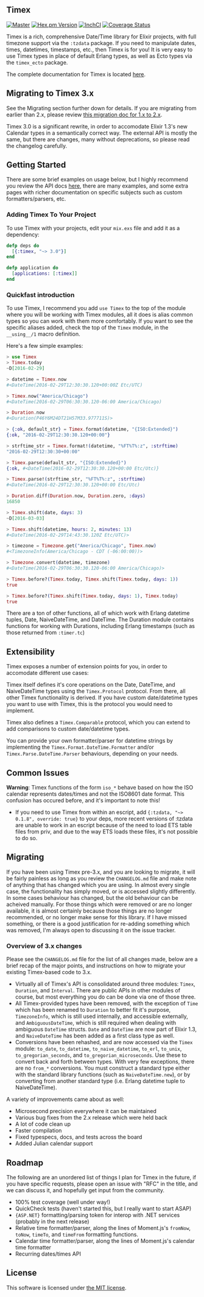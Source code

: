 ## Timex

[![Master](https://travis-ci.org/bitwalker/timex.svg?branch=master)](https://travis-ci.org/bitwalker/timex)
[![Hex.pm Version](http://img.shields.io/hexpm/v/timex.svg?style=flat)](https://hex.pm/packages/timex)
[![InchCI](https://inch-ci.org/github/bitwalker/timex.svg?branch=master)](https://inch-ci.org/github/bitwalker/timex)
[![Coverage Status](https://coveralls.io/repos/github/bitwalker/timex/badge.svg?branch=master)](https://coveralls.io/github/bitwalker/timex?branch=master)

Timex is a rich, comprehensive Date/Time library for Elixir projects, with full timezone support via the `:tzdata` package. If
you need to manipulate dates, times, datetimes, timestamps, etc., then Timex is for you! It is very easy to use Timex types
in place of default Erlang types, as well as Ecto types via the `timex_ecto` package.

The complete documentation for Timex is located [here](https://hexdocs.pm/timex).

## Migrating to Timex 3.x

See the Migrating section further down for details. If you are migrating from earlier than 2.x,
please review [this migration doc for 1.x to 2.x](https://github.com/bitwalker/timex/tree/2.2.1#migrating).

Timex 3.0 is a significant rewrite, in order to accomodate Elixir 1.3's new Calendar types in a semantically
correct way. The external API is mostly the same, but there are changes, many without deprecations, so please
read the changelog carefully.

## Getting Started

There are some brief examples on usage below, but I highly recommend you review the
API docs [here](https://hexdocs.pm/timex), there are many examples, and some extra pages with
richer documentation on specific subjects such as custom formatters/parsers, etc.

### Adding Timex To Your Project

To use Timex with your projects, edit your `mix.exs` file and add it as a dependency:

```elixir
defp deps do
  [{:timex, "~> 3.0"}]
end

defp application do
  [applications: [:timex]]
end
```

### Quickfast introduction

To use Timex, I recommend you add `use Timex` to the top of the module where you will be working with Timex modules,
all it does is alias common types so you can work with them more comfortably. If you want to see the specific aliases
added, check the top of the `Timex` module, in the `__using__/1` macro definition.

Here's a few simple examples:

```elixir
> use Timex
> Timex.today
~D[2016-02-29]

> datetime = Timex.now
#<DateTime(2016-02-29T12:30:30.120+00:00Z Etc/UTC)

> Timex.now("America/Chicago")
#<DateTime(2016-02-29T06:30:30.120-06:00 America/Chicago)

> Duration.now
#<Duration(P46Y6M24DT21H57M33.977711S)>

> {:ok, default_str} = Timex.format(datetime, "{ISO:Extended}")
{:ok, "2016-02-29T12:30:30.120+00:00"}

> strftime_str = Timex.format!(datetime, "%FT%T%:z", :strftime)
"2016-02-29T12:30:30+00:00"

> Timex.parse(default_str, "{ISO:Extended}")
{:ok, #<DateTime(2016-02-29T12:30:30.120+00:00 Etc/Utc)}

> Timex.parse!(strftime_str, "%FT%T%:z", :strftime)
#<DateTime(2016-02-29T12:30:30.120+00:00 Etc/Utc)

> Duration.diff(Duration.now, Duration.zero, :days)
16850

> Timex.shift(date, days: 3)
~D[2016-03-03]

> Timex.shift(datetime, hours: 2, minutes: 13)
#<DateTime(2016-02-29T14:43:30.120Z Etc/UTC)>

> timezone = Timezone.get("America/Chicago", Timex.now)
#<TimezoneInfo(America/Chicago - CDT (-06:00:00))>

> Timezone.convert(datetime, timezone)
#<DateTime(2016-02-29T06:30:30.120-06:00 America/Chicago)>

> Timex.before?(Timex.today, Timex.shift(Timex.today, days: 1))
true

> Timex.before?(Timex.shift(Timex.today, days: 1), Timex.today)
true
```

There are a ton of other functions, all of which work with Erlang datetime tuples, Date, NaiveDateTime, and DateTime. The Duration module contains functions for working with Durations, including Erlang timestamps (such as those returned from `:timer.tc`)

## Extensibility

Timex exposes a number of extension points for you, in order to accomodate different use cases:

Timex itself defines it's core operations on the Date, DateTime, and NaiveDateTime types using the `Timex.Protocol` protocol. From there, all other Timex functionality is derived. If you have custom date/datetime types you want to use with Timex, this is the protocol you would need to implement.

Timex also defines a `Timex.Comparable` protocol, which you can extend to add comparisons to custom date/datetime types.

You can provide your own formatter/parser for datetime strings by implementing the `Timex.Format.DateTime.Formatter` and/or `Timex.Parse.DateTime.Parser` behaviours, depending on your needs.

## Common Issues

**Warning**: Timex functions of the form `iso_*` behave based on how the ISO calendar represents dates/times and not the ISO8601 date format. This confusion has occured before, and it's important to note this!

- If you need to use Timex from within an escript, add `{:tzdata, "~> 0.1.8", override: true}` to your deps,
  more recent versions of :tzdata are unable to work in an escript because of the need to load ETS table files
  from priv, and due to the way ETS loads these files, it's not possible to do so.

## Migrating

If you have been using Timex pre-3.x, and you are looking to migrate, it will be fairly painless as long as you review the `CHANGELOG.md` file and make note of anything that has changed which you are using. In almost every single case, the functionality has simply moved, or is accessed slightly differently. In some cases behaviour has changed, but the old behaviour can be acheived manually. For those things which were removed or are no longer available, it is almost certainly because those things are no longer recommended, or no longer make sense for this library. If I have missed something, or there is a good justification for re-adding something which was removed, I'm always open to discussing it on the issue tracker.

### Overview of 3.x changes

Please see the `CHANGELOG.md` file for the list of all changes made, below are a brief recap of the major points, and
instructions on how to migrate your existing Timex-based code to 3.x.

- Virtually all of Timex's API is consolidated around three modules: `Timex`, `Duration`, and `Interval`. There are public APIs in other modules of course, but most everything you do can be done via one of those three.
- All Timex-provided types have been removed, with the exception of `Time` which has been renamed to `Duration` to better fit it's purpose,
`TimezoneInfo`, which is still used internally, and accessible externally, and `AmbiguousDateTime`, which is still required when dealing with ambiguous `DateTime` structs. `Date` and `DateTime` are now part of Elixir 1.3, and `NaiveDateTime` has been added as a first class type as well.
- Conversions have been rehashed, and are now accessed via the `Timex` module: `to_date`, `to_datetime`, `to_naive_datetime`, `to_erl`, `to_unix`, `to_gregorian_seconds`, and `to_gregorian_microseconds`. Use these to convert back and forth between types. With very few exceptions, there are no `from_*` conversions. You must construct a standard type either with the standard library functions (such as `NaiveDateTime.new`), or by converting from another standard type (i.e. Erlang datetime tuple to NaiveDateTime).

A variety of improvements came about as well:

- Microsecond precision everywhere it can be maintained
- Various bug fixes from the 2.x release which were held back
- A lot of code clean up
- Faster compilation
- Fixed typespecs, docs, and tests across the board
- Added Julian calendar support


## Roadmap

The following are an unordered list of things I plan for Timex in the future, if you
have specific requests, please open an issue with "RFC" in the title, and we can discuss
it, and hopefully get input from the community.

- 100% test coverage (well under way!)
- QuickCheck tests (haven't started this, but I really want to start ASAP)
- `{ASP.NET}` formatting/parsing token for interop with .NET services (probably in the next release)
- Relative time formatter/parser, along the lines of Moment.js's `fromNow`, `toNow`, `timeTo`, and `timeFrom` formatting functions.
- Calendar time formatter/parser, along the lines of Moment.js's calendar time formatter
- Recurring dates/times API

## License

This software is licensed under [the MIT license](LICENSE.md).

